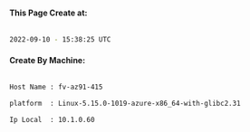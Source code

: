 
   
#### This Page Create at:

```bash

2022-09-10 - 15:38:25 UTC

```

#### Create By Machine:

```bash

Host Name : fv-az91-415

platform  : Linux-5.15.0-1019-azure-x86_64-with-glibc2.31

Ip Local  : 10.1.0.60

```

